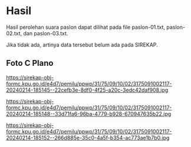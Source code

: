 # Hasil

Hasil perolehan suara paslon dapat dilihat pada file paslon-01.txt, paslon-02.txt, dan paslon-03.txt.

Jika tidak ada, artinya data tersebut belum ada pada SIREKAP.

## Foto C Plano

https://sirekap-obj-formc.kpu.go.id/e4d7/pemilu/ppwp/31/75/09/10/02/3175091002117-20240214-185145--22cefb3e-8df0-4f25-a20c-3edc42daf908.jpg

https://sirekap-obj-formc.kpu.go.id/e4d7/pemilu/ppwp/31/75/09/10/02/3175091002117-20240214-185148--33d71fa6-96ba-4779-b928-670947635b22.jpg

https://sirekap-obj-formc.kpu.go.id/e4d7/pemilu/ppwp/31/75/09/10/02/3175091002117-20240214-185152--266d885e-35c0-4a5f-b354-ac773ae1b7b0.jpg
